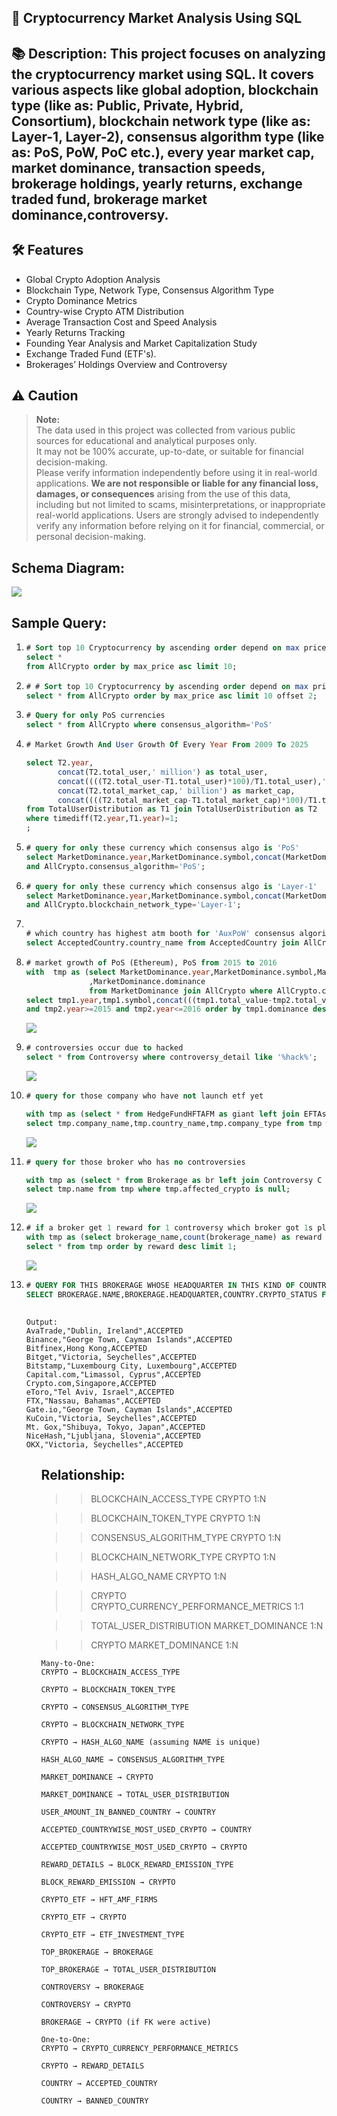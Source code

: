 ## 🚀  Cryptocurrency Market Analysis Using SQL
## 📚 Description: This project focuses on analyzing the cryptocurrency market using SQL. It covers various aspects like global adoption, blockchain type (like as: Public, Private, Hybrid, Consortium), blockchain network type (like as: Layer-1, Layer-2), consensus algorithm type (like as: PoS, PoW, PoC etc.), every year market cap, market dominance, transaction speeds, brokerage holdings, yearly returns, exchange traded fund, brokerage market dominance,controversy.

## 🛠️ Features
- Global Crypto Adoption Analysis
- Blockchain Type, Network Type, Consensus Algorithm Type
- Crypto Dominance Metrics
- Country-wise Crypto ATM Distribution
- Average Transaction Cost and Speed Analysis
- Yearly Returns Tracking
- Founding Year Analysis and Market Capitalization Study
- Exchange Traded Fund (ETF's).
- Brokerages’ Holdings Overview and Controversy

## ⚠️ Caution
> **Note:**  
> The data used in this project was collected from various public sources for educational and analytical purposes only.  
> It may not be 100% accurate, up-to-date, or suitable for financial decision-making.  
> Please verify information independently before using it in real-world applications.
> **We are not responsible or liable for any financial loss, damages, or consequences** arising from the use of this data, including but not limited to scams, misinterpretations, or inappropriate real-world applications.
> Users are strongly advised to independently verify any information before relying on it for financial, commercial, or personal decision-making.


## Schema Diagram:
<img src="CRYPTO_MARKET_ANALYSIS_PROJECT_DATABASE8.png">

## Sample Query:

<ol>

<li>

```sql
# Sort top 10 Cryptocurrency by ascending order depend on max price
select *
from AllCrypto order by max_price asc limit 10;
```



</li>

<li>

```sql
# # Sort top 10 Cryptocurrency by ascending order depend on max price except the 3 lowest max price
select * from AllCrypto order by max_price asc limit 10 offset 2;
```
</li>

<li>

```sql
# Query for only PoS currencies
select * from AllCrypto where consensus_algorithm='PoS'
```

</li>

<li>

```sql
# Market Growth And User Growth Of Every Year From 2009 To 2025

select T2.year,
       concat(T2.total_user,' million') as total_user,
       concat((((T2.total_user-T1.total_user)*100)/T1.total_user),'%') as user_growth,
       concat(T2.total_market_cap,' billion') as market_cap,
       concat((((T2.total_market_cap-T1.total_market_cap)*100)/T1.total_user),'%') as market_growth
from TotalUserDistribution as T1 join TotalUserDistribution as T2
where timediff(T2.year,T1.year)=1;
;
```

</li>

<li>

```sql
# query for only these currency which consensus algo is 'PoS'
select MarketDominance.year,MarketDominance.symbol,concat(MarketDominance.total_value,' billion'),concat(MarketDominance.dominance,'%') from MarketDominance join AllCrypto  where MarketDominance.symbol=AllCrypto.symbol
and AllCrypto.consensus_algorithm='PoS';
```

</li>


<li>

```sql
# query for only these currency which consensus algo is 'Layer-1'
select MarketDominance.year,MarketDominance.symbol,concat(MarketDominance.total_value,' billion'),concat(MarketDominance.dominance,'%') from MarketDominance join AllCrypto  where MarketDominance.symbol=AllCrypto.symbol
and AllCrypto.blockchain_network_type='Layer-1';
```

</li>

<li>

```sql

# which country has highest atm booth for 'AuxPoW' consensus algorithm.
select AcceptedCountry.country_name from AcceptedCountry join AllCrypto where AcceptedCountry.symbol=AllCrypto.symbol and AllCrypto.consensus_algorithm='AuxPoW';
```

</li>

<li>

```sql
# market growth of PoS (Ethereum), PoS from 2015 to 2016
with  tmp as (select MarketDominance.year,MarketDominance.symbol,MarketDominance.total_value
              ,MarketDominance.dominance
              from MarketDominance join AllCrypto where AllCrypto.consensus_algorithm like '%PoS%' and AllCrypto.symbol=MarketDominance.symbol)
select tmp1.year,tmp1.symbol,concat(((tmp1.total_value-tmp2.total_value)*100/tmp2.total_value),'%') as market_growth,concat(tmp1.dominance,'%') as market_dominance from tmp as tmp1 join tmp as tmp2 where  timediff(tmp1.year,tmp2.year)=1 and tmp1.year>=2015 and tmp1.year<=2016
and tmp2.year>=2015 and tmp2.year<=2016 order by tmp1.dominance desc ;
```


<img src="./SS/C4.png">
</li>

<li>

```sql
# controversies occur due to hacked
select * from Controversy where controversy_detail like '%hack%';
```

<img src="./SS/c5.png">

</li>



<li>

```sql
# query for those company who have not launch etf yet 

with tmp as (select * from HedgeFundHFTAFM as giant left join EFTAsTransactionByAMF EATBA on giant.company_name = EATBA.etf_company)
select tmp.company_name,tmp.country_name,tmp.company_type from tmp where tmp.etf_name is null;
```

<img src="./SS/C6.png">

</li>


<li>

```sql
# query for those broker who has no controversies

with tmp as (select * from Brokerage as br left join Controversy C on br.name = C.brokerage_name)
select tmp.name from tmp where tmp.affected_crypto is null;
```

<img src="./SS/C7.png">
</li>


<li>


```sql
# if a broker get 1 reward for 1 controversy which broker got 1s place
with tmp as (select brokerage_name,count(brokerage_name) as reward from Controversy group by brokerage_name)
select * from tmp order by reward desc limit 1;
```

<img src="./SS/c8.png">
</li>

<li>

```sql
# QUERY FOR THIS BROKERAGE WHOSE HEADQUARTER IN THIS KIND OF COUNTRY WHERE CRYPTO IS ACCEPTED
SELECT BROKERAGE.NAME,BROKERAGE.HEADQUARTER,COUNTRY.CRYPTO_STATUS FROM BROKERAGE JOIN COUNTRY WHERE COUNTRY.CRYPTO_STATUS='ACCEPTED' AND BROKERAGE.HEADQUARTER LIKE
                                                                                                     CONCAT('%',COUNTRY.COUNTRY_NAME,'%');
```

```
Output:
AvaTrade,"Dublin, Ireland",ACCEPTED
Binance,"George Town, Cayman Islands",ACCEPTED
Bitfinex,Hong Kong,ACCEPTED
Bitget,"Victoria, Seychelles",ACCEPTED
Bitstamp,"Luxembourg City, Luxembourg",ACCEPTED
Capital.com,"Limassol, Cyprus",ACCEPTED
Crypto.com,Singapore,ACCEPTED
eToro,"Tel Aviv, Israel",ACCEPTED
FTX,"Nassau, Bahamas",ACCEPTED
Gate.io,"George Town, Cayman Islands",ACCEPTED
KuCoin,"Victoria, Seychelles",ACCEPTED
Mt. Gox,"Shibuya, Tokyo, Japan",ACCEPTED
NiceHash,"Ljubljana, Slovenia",ACCEPTED
OKX,"Victoria, Seychelles",ACCEPTED

```       
</li>

<ol>


## Relationship:

>> BLOCKCHAIN_ACCESS_TYPE	CRYPTO	1:N

>> BLOCKCHAIN_TOKEN_TYPE	CRYPTO	1:N

>> CONSENSUS_ALGORITHM_TYPE	CRYPTO	1:N

>> BLOCKCHAIN_NETWORK_TYPE	CRYPTO	1:N

>> HASH_ALGO_NAME	CRYPTO	1:N

>> CRYPTO	CRYPTO_CURRENCY_PERFORMANCE_METRICS	1:1

>> TOTAL_USER_DISTRIBUTION	MARKET_DOMINANCE	1:N

>> CRYPTO	MARKET_DOMINANCE	1:N



```
Many-to-One:
CRYPTO → BLOCKCHAIN_ACCESS_TYPE

CRYPTO → BLOCKCHAIN_TOKEN_TYPE

CRYPTO → CONSENSUS_ALGORITHM_TYPE

CRYPTO → BLOCKCHAIN_NETWORK_TYPE

CRYPTO → HASH_ALGO_NAME (assuming NAME is unique)

HASH_ALGO_NAME → CONSENSUS_ALGORITHM_TYPE

MARKET_DOMINANCE → CRYPTO

MARKET_DOMINANCE → TOTAL_USER_DISTRIBUTION

USER_AMOUNT_IN_BANNED_COUNTRY → COUNTRY

ACCEPTED_COUNTRYWISE_MOST_USED_CRYPTO → COUNTRY

ACCEPTED_COUNTRYWISE_MOST_USED_CRYPTO → CRYPTO

REWARD_DETAILS → BLOCK_REWARD_EMISSION_TYPE

BLOCK_REWARD_EMISSION → CRYPTO

CRYPTO_ETF → HFT_AMF_FIRMS

CRYPTO_ETF → CRYPTO

CRYPTO_ETF → ETF_INVESTMENT_TYPE

TOP_BROKERAGE → BROKERAGE

TOP_BROKERAGE → TOTAL_USER_DISTRIBUTION

CONTROVERSY → BROKERAGE

CONTROVERSY → CRYPTO

BROKERAGE → CRYPTO (if FK were active)

One-to-One:
CRYPTO → CRYPTO_CURRENCY_PERFORMANCE_METRICS

CRYPTO → REWARD_DETAILS

COUNTRY → ACCEPTED_COUNTRY

COUNTRY → BANNED_COUNTRY

```
